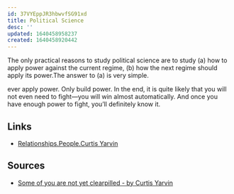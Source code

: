 ```yaml
---
id: 37VYEppJR3hbwvfSG91xd
title: Political Science
desc: ''
updated: 1640458958237
created: 1640458920442
---
```



The only practical reasons to study political science are to study (a) how to apply power against the current regime, (b) how the next regime should apply its power.The answer to (a) is very simple. 

ever apply power. Only build power. In the end, it is quite likely that you will not even need to fight—you will win almost automatically. And once you have enough power to fight, you’ll definitely know it. 

## Links

* [Relationships.People.Curtis Yarvin](../../../../MyDendronExistence/Relationships/People/Curtis%20Yarvin.md)

## Sources

* [Some of you are not yet clearpilled - by Curtis Yarvin](https://graymirror.substack.com/p/some-of-you-are-not-yet-clearpilled)
